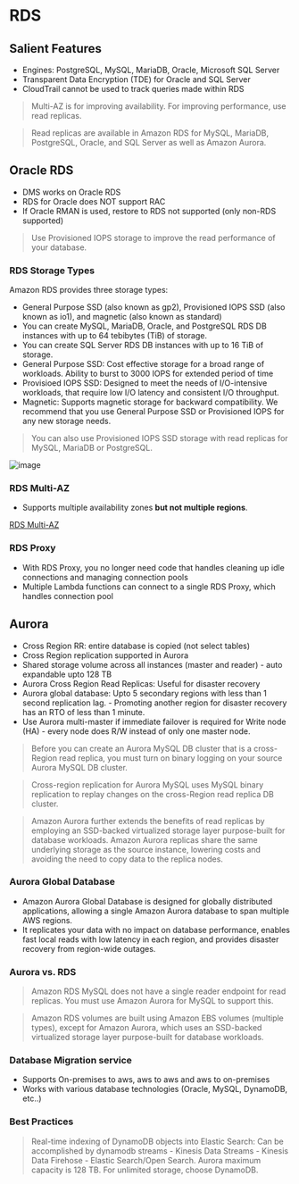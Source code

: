# RDS

## Salient Features
-  Engines: PostgreSQL, MySQL, MariaDB, Oracle, Microsoft SQL Server
-  Transparent Data Encryption (TDE) for Oracle and SQL Server
-  CloudTrail cannot be used to track queries made within RDS

> Multi-AZ is for improving availability. For improving performance, use read replicas.

> Read replicas are available in Amazon RDS for MySQL, MariaDB, PostgreSQL, Oracle, and SQL Server as well as Amazon Aurora.

## Oracle RDS
- DMS works on Oracle RDS
- RDS for Oracle does NOT support RAC
- If Oracle RMAN is used, restore to RDS not supported (only non-RDS supported)

> Use Provisioned IOPS storage to improve the read performance of your database.

### RDS Storage Types

Amazon RDS provides three storage types:

- General Purpose SSD (also known as gp2), Provisioned IOPS SSD (also known as io1), and magnetic (also known as standard)
- You can create MySQL, MariaDB, Oracle, and PostgreSQL RDS DB instances with up to 64 tebibytes (TiB) of storage. 
- You can create SQL Server RDS DB instances with up to 16 TiB of storage. 
- General Purpose SSD: Cost effective storage for a broad range of workloads. Ability to burst to 3000 IOPS for extended period of time
- Provisioed IOPS SSD: Designed to meet the needs of I/O-intensive workloads, that require low I/O latency and consistent I/O throughput.
- Magnetic: Supports magnetic storage for backward compatibility. We recommend that you use General Purpose SSD or Provisioned IOPS for any new storage needs. 

> You can also use Provisioned IOPS SSD storage with read replicas for MySQL, MariaDB or PostgreSQL.

![image](https://user-images.githubusercontent.com/15995686/180932123-a3b54ddd-2642-421e-bb6b-71a2070a9476.png)

### RDS Multi-AZ

- Supports multiple availability zones **but not multiple regions**.

[RDS Multi-AZ](https://aws.amazon.com/rds/features/multi-az/)

### RDS Proxy
- With RDS Proxy, you no longer need code that handles cleaning up idle connections and managing connection pools
- Multiple Lambda functions can connect to a single RDS Proxy, which handles connection pool

## Aurora
- Cross Region RR: entire database is copied (not select tables)
- Cross Region replication supported in Aurora
- Shared storage volume across all instances (master and reader) - auto expandable upto 128 TB
- Aurora Cross Region Read Replicas: Useful for disaster recovery
- Aurora global database: Upto 5 secondary regions with less than 1 second replication lag.
        - Promoting another region for disaster recovery has an RTO of less than 1 minute.
- Use Aurora multi-master if immediate failover is required for Write node (HA)
        - every node does R/W instead of only one master node.
        

> Before you can create an Aurora MySQL DB cluster that is a cross-Region read replica, 
>you must turn on binary logging on your source Aurora MySQL DB cluster. 

> Cross-region replication for Aurora MySQL uses MySQL binary replication to replay changes on the cross-Region read replica DB cluster.

> Amazon Aurora further extends the benefits of read replicas by employing an SSD-backed virtualized storage layer purpose-built for database workloads. Amazon Aurora replicas share the same underlying storage as the source instance, lowering costs and avoiding the need to copy data to the replica nodes.

### Aurora Global Database

- Amazon Aurora Global Database is designed for globally distributed applications, allowing a single Amazon Aurora database to span multiple AWS regions. 
- It replicates your data with no impact on database performance, enables fast local reads with low latency in each region, and provides disaster recovery from region-wide outages.

### Aurora vs. RDS

> Amazon RDS MySQL does not have a single reader endpoint for read replicas. You must use Amazon Aurora for MySQL to support this.
        
> Amazon RDS volumes are built using Amazon EBS volumes (multiple types), except for Amazon Aurora, which uses an SSD-backed virtualized storage layer purpose-built for database workloads.

### Database Migration service
- Supports On-premises to aws, aws to aws and aws to on-premises
- Works with various database technologies (Oracle, MySQL, DynamoDB, etc..)

### Best Practices
> Real-time indexing of DynamoDB objects into Elastic Search: Can be accomplished by dynamodb streams - Kinesis Data Streams - Kinesis Data Firehose - Elastic Search/Open Search.
> Aurora maximum capacity is 128 TB. For unlimited storage, choose DynamoDB.
